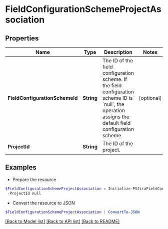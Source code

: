 # FieldConfigurationSchemeProjectAssociation
## Properties

Name | Type | Description | Notes
------------ | ------------- | ------------- | -------------
**FieldConfigurationSchemeId** | **String** | The ID of the field configuration scheme. If the field configuration scheme ID is &#x60;null&#x60;, the operation assigns the default field configuration scheme. | [optional] 
**ProjectId** | **String** | The ID of the project. | 

## Examples

- Prepare the resource
```powershell
$FieldConfigurationSchemeProjectAssociation = Initialize-PSJiraFieldConfigurationSchemeProjectAssociation  -FieldConfigurationSchemeId null `
 -ProjectId null
```

- Convert the resource to JSON
```powershell
$FieldConfigurationSchemeProjectAssociation | ConvertTo-JSON
```

[[Back to Model list]](../README.md#documentation-for-models) [[Back to API list]](../README.md#documentation-for-api-endpoints) [[Back to README]](../README.md)

